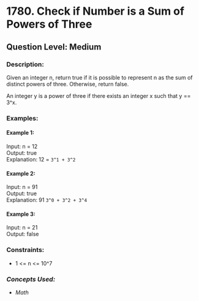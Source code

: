 # 1780. Check if Number is a Sum of Powers of Three
## Question Level: Medium
### Description:
Given an integer n, return true if it is possible to represent n as the sum of distinct powers of three. Otherwise, return false.

An integer y is a power of three if there exists an integer x such that y == 3^x.

### Examples:
#### Example 1:

Input: n = 12<br>
Output: true<br>
Explanation: 12 = `3^1 + 3^2`<br>
#### Example 2:

Input: n = 91<br>
Output: true<br>
Explanation: 91  `3^0 + 3^2 + 3^4`<br>
#### Example 3:

Input: n = 21<br>
Output: false<br>

### Constraints:

- 1 <= n <= 10^7

### <i>Concepts Used:
- Math </i>